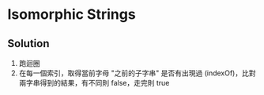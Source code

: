 # Isomorphic Strings

## Solution

1. 跑迴圈
2. 在每一個索引，取得當前字母 "之前的子字串" 是否有出現過 (indexOf)，比對兩字串得到的結果，有不同則 false，走完則 true
